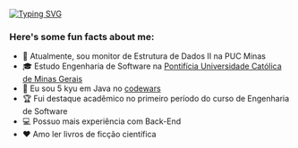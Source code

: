 [![Typing SVG](https://readme-typing-svg.herokuapp.com?font=Architects+Daughter&color=7AF79A&size=30&lines=Olá,+eu+sou+lucas)](https://git.io/typing-svg)

<h3> Here's some fun facts about me: </h3>

- 🔭 Atualmente, sou monitor de Estrutura de Dados II na PUC Minas
- 🎓 Estudo Engenharia de Software na [Pontifícia Universidade Católica de Minas Gerais](https://www.pucminas.br/)
- 🧩 Eu sou 5 kyu em Java no [codewars](https://www.codewars.com/users/lcsoares)
- 🏆 Fui destaque acadêmico no primeiro período do curso de Engenharia de Software
- 💻 Possuo mais experiência com Back-End
- ♥️ Amo ler livros de ficção científica

